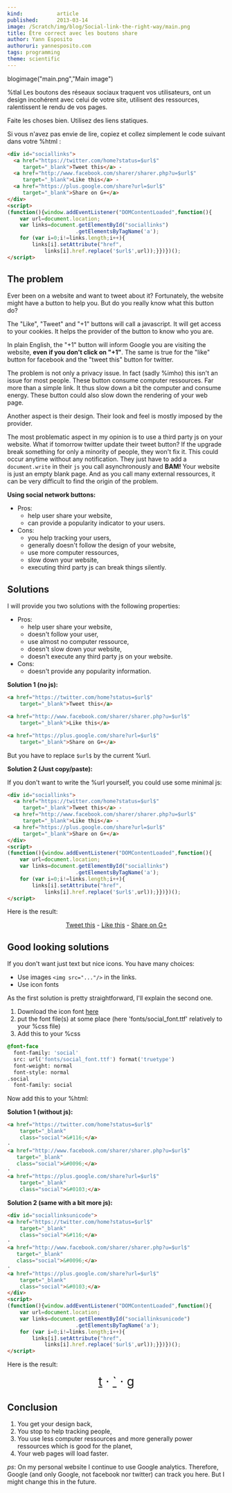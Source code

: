 ```yaml
---
kind:           article
published:      2013-03-14
image: /Scratch/img/blog/Social-link-the-right-way/main.png
title: Être correct avec les boutons share
author: Yann Esposito
authoruri: yannesposito.com
tags: programming
theme: scientific
---
```

blogimage("main.png","Main image")

<div class="intro">


%tlal Les boutons des réseaux sociaux traquent vos utilisateurs,
ont un design incohérent avec celui de votre site,
utilisent des ressources,
ralentissent le rendu de vos pages.

Faite les choses bien.
Utilisez des liens statiques.

Si vous n'avez pas envie de lire, copiez et collez simplement le code suivant dans votre %html :

``` html
<div id="sociallinks">
  <a href="https://twitter.com/home?status=$url$"
     target="_blank">Tweet this</a> -
  <a href="http://www.facebook.com/sharer/sharer.php?u=$url$"
     target="_blank">Like this</a> -
  <a href="https://plus.google.com/share?url=$url$"
     target="_blank">Share on G+</a>
</div>
<script>
(function(){window.addEventListener("DOMContentLoaded",function(){
    var url=document.location;
    var links=document.getElementById("sociallinks")
                      .getElementsByTagName('a');
    for (var i=0;i!=links.length;i++){
        links[i].setAttribute("href",
            links[i].href.replace('$url$',url));}})})();
</script>
```

</div>

## The problem

Ever been on a website and want to tweet about it?
Fortunately, the website might have a button to help you.
But do you really know what this button do?

The "Like", "Tweet" and "+1" buttons will call a javascript.
It will get access to your cookies.
It helps the provider of the button to know who you are.

In plain English, the "+1" button will inform Google
you are visiting the website, **even if you don't click on "+1"**.
The same is true for the "like" button for facebook and the "tweet this" button for twitter.

The problem is not only a privacy issue.
In fact (sadly %imho) this isn't an issue for most people.
These button consume computer ressources.
Far more than a simple link.
It thus slow down a bit the computer and consume energy.
These button could also slow down the rendering of your web page.

Another aspect is their design.
Their look and feel is mostly imposed by the provider.

The most problematic aspect in my opinion is to use a third party js on your website.
What if tomorrow twitter update their tweet button?
If the upgrade break something for only a minority of people, they won't fix it.
This could occur anytime without any notification.
They just have to add a `document.write` in their `js` you call asynchronously and **BAM!**
Your website is just an empty blank page.
And as you call many external ressources, it can be very difficult to find the origin of the problem.

**Using social network buttons:**

- Pros:
    - help user share your website,
    - can provide a popularity indicator to your users.
- Cons:
    - you help tracking your users,
    - generally doesn't follow the design of your website,
    - use more computer ressources,
    - slow down your website,
    - executing third party js can break things silently.

## Solutions

I will provide you two solutions with the following properties:

- Pros:
    - help user share your website,
    - doesn't follow your user,
    - use almost no computer ressource,
    - doesn't slow down your website,
    - doesn't execute any third party js on your website.
- Cons:
    - doesn't provide any popularity information.

**Solution 1 (no js):**

``` html
<a href="https://twitter.com/home?status=$url$"
    target="_blank">Tweet this</a>

<a href="http://www.facebook.com/sharer/sharer.php?u=$url$"
    target="_blank">Like this</a>

<a href="https://plus.google.com/share?url=$url$"
    target="_blank">Share on G+</a>
```
But you have to replace `$url$` by the current %url.

**Solution 2 (Just copy/paste):**

If you don't want to write the %url yourself, you could use some minimal js:

``` html
<div id="sociallinks">
  <a href="https://twitter.com/home?status=$url$"
     target="_blank">Tweet this</a> -
  <a href="http://www.facebook.com/sharer/sharer.php?u=$url$"
     target="_blank">Like this</a> -
  <a href="https://plus.google.com/share?url=$url$"
     target="_blank">Share on G+</a>
</div>
<script>
(function(){window.addEventListener("DOMContentLoaded",function(){
    var url=document.location;
    var links=document.getElementById("sociallinks")
                      .getElementsByTagName('a');
    for (var i=0;i!=links.length;i++){
        links[i].setAttribute("href",
            links[i].href.replace('$url$',url));}})})();
</script>
```

Here is the result:

<div style="text-align:center" class="nostar">

<div id="sociallinks">
  <a href="https://twitter.com/home?status=$url$"
     target="_blank">Tweet this</a> -
  <a href="http://www.facebook.com/sharer/sharer.php?u=$url$"
     target="_blank">Like this</a> -
  <a href="https://plus.google.com/share?url=$url$"
     target="_blank">Share on G+</a>
</div>
<script>
(function(){window.addEventListener("DOMContentLoaded",function(){
    var url=document.location;
    var links=document.getElementById("sociallinks")
                      .getElementsByTagName('a');
    for (var i=0;i!=links.length;i++){
        links[i].setAttribute("href",
            links[i].href.replace('$url$',url));}})})();
</script>

</div>

## Good looking solutions

If you don't want just text but nice icons.
You have many choices:

- Use images `<img src="..."/>` in the links.
- Use icon fonts

As the first solution is pretty straightforward, I'll explain the second one.

1. Download the icon font [here](http://blog.martianwabbit.com/post/4344642365.html)
2. put the font file(s) at some place (here 'fonts/social_font.ttf' relatively to your %css file)
3. Add this to your %css

``` css
@font-face
  font-family: 'social'
  src: url('fonts/social_font.ttf') format('truetype')
  font-weight: normal
  font-style: normal
.social
  font-family: social
```

Now add this to your %html:

**Solution 1 (without js):**

``` html
<a href="https://twitter.com/home?status=$url$"
    target="_blank"
    class="social">&#116;</a>
·
<a href="http://www.facebook.com/sharer/sharer.php?u=$url$"
   target="_blank"
   class="social">&#0096;</a>
·
<a href="https://plus.google.com/share?url=$url$"
    target="_blank"
    class="social">&#0103;</a>
```

**Solution 2 (same with a bit more js):**

``` html
<div id="sociallinksunicode">
<a href="https://twitter.com/home?status=$url$"
    target="_blank"
    class="social">&#116;</a>
·
<a href="http://www.facebook.com/sharer/sharer.php?u=$url$"
   target="_blank"
   class="social">&#0096;</a>
·
<a href="https://plus.google.com/share?url=$url$"
    target="_blank"
    class="social">&#0103;</a>
</div>
<script>
(function(){window.addEventListener("DOMContentLoaded",function(){
    var url=document.location;
    var links=document.getElementById("sociallinksunicode")
                      .getElementsByTagName('a');
    for (var i=0;i!=links.length;i++){
        links[i].setAttribute("href",
            links[i].href.replace('$url$',url));}})})();
</script>
```

Here is the result:

<div style="font-size: 2em; text-align: center;" class="nostar">
<div id="sociallinksunicode">
<a href="https://twitter.com/home?status=$url$"
    target="_blank"
    class="social">&#116;</a>
·
<a href="http://www.facebook.com/sharer/sharer.php?u=$url$"
   target="_blank"
   class="social">&#0096;</a>
·
<a href="https://plus.google.com/share?url=$url$"
    target="_blank"
    class="social">&#0103;</a>
</div>
<script>
(function(){window.addEventListener("DOMContentLoaded",function(){
    var url=document.location;
    var links=document.getElementById("sociallinksunicode")
                      .getElementsByTagName('a');
    for (var i=0;i!=links.length;i++){
        links[i].setAttribute("href",
            links[i].href.replace('$url$',url));}})})();
</script>
</div>

## Conclusion

1. You get your design back,
2. You stop to help tracking people,
3. You use less computer ressources and more generally power ressources which is good for the planet,
4. Your web pages will load faster.

_ps_: On my personal website I continue to use Google analytics.
Therefore, Google (and only Google, not facebook nor twitter) can track you here.
But I might change this in the future.

